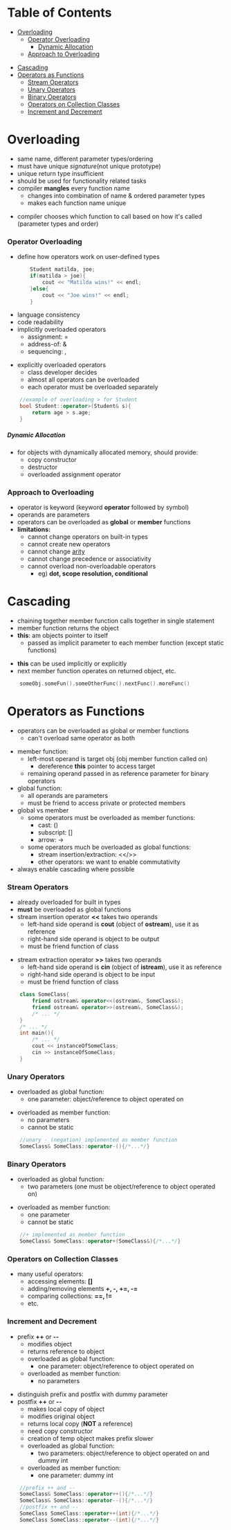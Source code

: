 # Table of Contents
* [Overloading](#overloading)
    - [Operator Overloading](#operover)
        - [Dynamic Allocation](#dynamic)
    - [Approach to Overloading](#approach)
- [Cascading](#cascading)
- [Operators as Functions](#opasfunc)
    - [Stream Operators](#stream)
    - [Unary Operators](#unary)
    - [Binary Operators](#binary)
    - [Operators on Collection Classes](#collections)
    - [Increment and Decrement](#incdec)

# Overloading <a name="overloading"></a>
* same name, different parameter types/ordering
* must have unique *signature*(not unique prototype)
* unique return type insufficient
* should be used for functionality related tasks
* compiler **mangles** every function name
    - changes into combination of name & ordered parameter types
    - makes each function name unique
- compiler chooses which function to call based on how it's called (parameter types and order)

### Operator Overloading <a name="operover"></a>
* define how operators work on user-defined types
    ```c++
        Student matilda, joe;
        if(matilda > joe){
            cout << "Matilda wins!" << endl;
        }else{
            cout << "Joe wins!" << endl;
        }
    ```
* language consistency
* code readability
* implicitly overloaded operators
    - assignment: =
    - address-of: &
    - sequencing: ,
- explicitly overloaded operators
    - class developer decides
    - almost all operators can be overloaded
    - each operator must be overloaded separately
```c++
    //example of overloading > for Student
    bool Student::operator>(Student& s){
        return age > s.age;
    }
```

##### Dynamic Allocation <a name="dynamic"></a>
* for objects with dynamically allocated memory, should provide:
    - copy constructor
    - destructor
    - overloaded assignment operator

### Approach to Overloading <a name="approach"></a>
* operator is keyword (keyword **operator** followed by symbol)
* operands are parameters
* operators can be overloaded as **global** or **member** functions
* **limitations:**
    - cannot change operators on built-in types
    - cannot create new operators
    - cannot change [arity](https://en.wikipedia.org/wiki/Arity)
    - cannot change precedence or associativity
    - cannot overload non-overloadable operators
        - eg) **dot, scope resolution, conditional**

# Cascading <a name="cascading"></a>
* chaining together member function calls together in single statement
* member function returns the object
* **this**: am objects pointer to itself
    - passed as implicit parameter to each member function (except static functions)
- **this** can be used implicitly or explicitly
- next member function operates on returned object, etc.
```c++
    someObj.someFun().someOtherFunc().nextFunc().moreFunc()
```

# Operators as Functions <a name="opasfunc"></a>
* operators can be overloaded as global or member functions
    - can't overload same operator as both
- member function:
    - left-most operand is target obj (obj member function called on)
        - dereference **this** pointer to access target
    - remaining operand passed in as reference parameter for binary operators
- global function:
    - all operands are parameters
    - must be friend to access private or protected members
- global vs member
    - some operators must be overloaded as member functions:
        - cast: ()
        - subscript: []
        - arrow: ->
    - some operators much be overloaded as global functions:
        - stream insertion/extraction: <</>>
        - other operators: we want to enable commutativity
- always enable cascading where possible

### Stream Operators <a name="stream"></a>
* already overloaded for built in types
* **must** be overloaded as global functions
* stream insertion operator **<<** takes two operands
    - left-hand side operand is **cout** (object of **ostream**), use it as reference
    - right-hand side operand is object to be output
    - must be friend function of class
- stream extraction operator **>>** takes two operands
    - left-hand side operand is **cin** (object of **istream**), use it as reference
    - right-hand side operand is object to be input
    - must be friend function of class
```c++
    class SomeClass{
        friend ostream& operator<<(ostream&, SomeClass&);
        friend ostream& operator>>(ostream&, SomeClass&);
        /* ... */
    }
    /* ... */
    int main(){
        /* ... */
        cout << instanceOfSomeClass;
        cin >> instanceOfSomeClass;
    }
```

### Unary Operators <a name="unary"></a>
* overloaded as global function:
    - one parameter: object/reference to object operated on
- overloaded as member function:
    - no parameters
    - cannot be static
```c++
    //unary - (negation) implemented as member function
    SomeClass& SomeClass::operator-(){/*...*/}
```

### Binary Operators <a name="binary"></a>
* overloaded as global function:
    - two parameters (one must be object/reference to object operated on)
- overloaded as member function:
    - one parameter
    - cannot be static
```c++
    //+ implemented as member function
    SomeClass& SomeClass::operator+(SomeClass&){/*...*/}
```

### Operators on Collection Classes <a name="collections"></a>
* many useful operators:
    - accessing elements: **[]**
    - adding/removing elements **+, -, +=, -=**
    - comparing collections: **==, !=**
    - etc.

### Increment and Decrement <a name="incdec"></a>
* prefix **++** or **--**
    - modifies object
    - returns reference to object
    - overloaded as global function:
        - one parameter: object/reference to object operated on
    - overloaded as member function:
        - no parameters
- distinguish prefix and postfix with dummy parameter
- postfix **++** or **--**
    - makes local copy of object
    - modifies original object
    - returns local copy (**NOT** a reference)
    - need copy constructor
    - creation of temp object makes prefix slower
    - overloaded as global function:
        - two parameters: object/reference to object operated on and dummy int
    - overloaded as member function:
        - one parameter: dummy int

```c++
    //prefix ++ and --
    SomeClass& SomeClass::operator++(){/*...*/}
    SomeClass& SomeClass::operator--(){/*...*/}
    //postfix ++ and --
    SomeClass SomeClass::operator++(int){/*...*/}
    SomeClass SomeClass::operator--(int){/*...*/}
```
